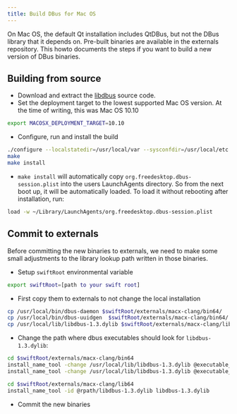 ```yaml
---
title: Build DBus for Mac OS
---
```


On Mac OS, the default Qt installation includes QtDBus, but not the DBus
library that it depends on. Pre-built binaries are available in the
externals repository. This howto documents the steps if you want to
build a new version of DBus binaries.

## Building from source


-   Download and extract the
    [libdbus](https://www.freedesktop.org/wiki/Software/dbus/#index5h1)
    source code.
-   Set the deployment target to the lowest supported Mac OS version. At
    the time of writing, this was Mac OS 10.10

```bash
export MACOSX_DEPLOYMENT_TARGET=10.10
```

-   Configure, run and install the build

```bash
./configure --localstatedir=/usr/local/var --sysconfdir=/usr/local/etc --disable-xml-docs --disable-doxygen-docs --enable-launchd --with-launchd-agent-dir=~/Library/LaunchAgents --without-x --disable-tests
make
make install
```

-   `make install` will automatically copy
    `org.freedesktop.dbus-session.plist` into the users LaunchAgents
    directory. So from the next boot up, it will be automatically
    loaded. To load it without rebooting after installation, run:

```bash
load -w ~/Library/LaunchAgents/org.freedesktop.dbus-session.plist
```

## Commit to externals

Before committing the new binaries to externals, we need to make some
small adjustments to the library lookup path written in those binaries.

-   Setup `swiftRoot` environmental variable

```bash
export swiftRoot=[path to your swift root]
```

-   First copy them to externals to not change the local installation

```bash
cp /usr/local/bin/dbus-daemon $swiftRoot/externals/macx-clang/bin64/
cp /usr/local/bin/dbus-uuidgen  $swiftRoot/externals/macx-clang/bin64/
cp /usr/local/lib/libdbus-1.3.dylib $swiftRoot/externals/macx-clang/lib64/
```

-   Change the path where dbus executables should look for
    `libdbus-1.3.dylib`:

```bash
cd $swiftRoot/externals/macx-clang/bin64
install_name_tool -change /usr/local/lib/libdbus-1.3.dylib @executable_path/../lib/libdbus-1.3.dylib dbus-daemon
install_name_tool -change /usr/local/lib/libdbus-1.3.dylib @executable_path/../lib/libdbus-1.3.dylib dbus-uuidgen

cd $swiftRoot/externals/macx-clang/lib64
install_name_tool -id @rpath/libdbus-1.3.dylib libdbus-1.3.dylib
```

-   Commit the new binaries
